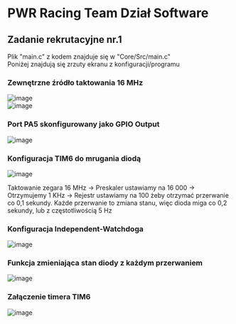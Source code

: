 # PWR Racing Team Dział Software
## Zadanie rekrutacyjne nr.1
Plik "main.c" z kodem znajduje się w "Core/Src/main.c" <br>
Poniżej znajdują się zrzuty ekranu z konfiguracji/programu

### Zewnętrzne źródło taktowania 16 MHz
![image](https://github.com/user-attachments/assets/6a01e641-aff6-4208-8e57-a35f2ad0eff5)
<br>
![image](https://github.com/user-attachments/assets/9f64ec7e-39c8-4450-b56a-512e6c5f88e9)


### Port PA5 skonfigurowany jako GPIO Output
![image](https://github.com/user-attachments/assets/fa1e9b9d-a3eb-4034-8f83-e2e9e699ba50)

### Konfiguracja TIM6 do mrugania diodą
![image](https://github.com/user-attachments/assets/e43d220f-4b13-4b79-b406-49152cd8035b)

Taktowanie zegara 16 MHz -> Preskaler ustawiamy na 16 000 -> Otrzymujemy 1 KHz -> Rejestr ustawiamy na 100 żeby otrzymać przerwanie co 0,1 sekundy. Każde przerwanie to zmiana stanu, więc dioda miga co 0,2 sekundy, lub z częstotliwością 5 Hz

### Konfiguracja Independent-Watchdoga
![image](https://github.com/user-attachments/assets/bd7cadca-ddd4-4294-ba2d-0fe30648eedb)


### Funkcja zmieniająca stan diody z każdym przerwaniem
![image](https://github.com/user-attachments/assets/c1ec9a43-010b-4e2f-9f38-3bdece1855a4)

### Załączenie timera TIM6
![image](https://github.com/user-attachments/assets/5f0d251e-5e84-4d9e-9e38-c5a59e1ee3fa)
